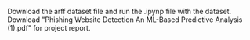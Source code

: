 Download the arff dataset file and run the .ipynp file with the dataset.
Download "Phishing Website Detection An ML-Based Predictive Analysis (1).pdf" for project report.
